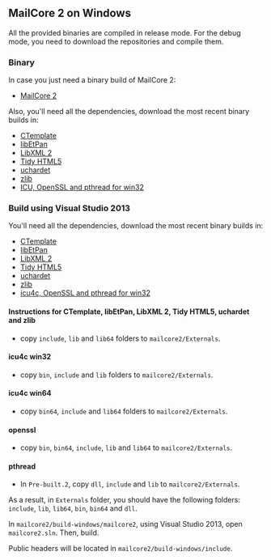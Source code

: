 ## MailCore 2 on Windows ##

All the provided binaries are compiled in release mode.
For the debug mode, you need to download the repositories and compile them.

### Binary ###

In case you just need a binary build of MailCore 2:
- [MailCore 2](http://d.etpan.org/mailcore2-deps/mailcore2-win32/)

Also, you'll need all the dependencies, download the most recent binary builds in:

- [CTemplate](http://d.etpan.org/mailcore2-deps/ctemplate-win32/)
- [libEtPan](http://d.etpan.org/mailcore2-deps/libetpan-win32/)
- [LibXML 2](http://d.etpan.org/mailcore2-deps/libxml2-win32/)
- [Tidy HTML5](http://d.etpan.org/mailcore2-deps/tidy-html5-win32/)
- [uchardet](http://d.etpan.org/mailcore2-deps/uchardet-win32/)
- [zlib](http://d.etpan.org/mailcore2-deps/zlib-win32/)
- [ICU, OpenSSL and pthread for win32](http://d.etpan.org/mailcore2-deps/misc-win32/)

### Build using Visual Studio 2013 ###

You'll need all the dependencies, download the most recent binary builds in:

- [CTemplate](http://d.etpan.org/mailcore2-deps/ctemplate-win32/)
- [libEtPan](http://d.etpan.org/mailcore2-deps/libetpan-win32/)
- [LibXML 2](http://d.etpan.org/mailcore2-deps/libxml2-win32/)
- [Tidy HTML5](http://d.etpan.org/mailcore2-deps/tidy-html5-win32/)
- [uchardet](http://d.etpan.org/mailcore2-deps/uchardet-win32/)
- [zlib](http://d.etpan.org/mailcore2-deps/zlib-win32/)
- [icu4c, OpenSSL and pthread for win32](http://d.etpan.org/mailcore2-deps/misc-win32/)

#### Instructions for CTemplate, libEtPan, LibXML 2, Tidy HTML5, uchardet and zlib ####

- copy `include`, `lib` and `lib64` folders to `mailcore2/Externals`.

#### icu4c win32 ####

- copy `bin`, `include` and `lib` folders to `mailcore2/Externals`.

#### icu4c win64 ####

- copy `bin64`, `include` and `lib64` folders to `mailcore2/Externals`.

#### openssl ####

- copy `bin`, `bin64`, `include`, `lib` and `lib64` to `mailcore2/Externals`.

#### pthread ####

- In `Pre-built.2`, copy `dll`, `include` and `lib` to `mailcore2/Externals`.

As a result, in `Externals` folder, you should have the following folders: `include`, `lib`, `lib64`, `bin`, `bin64` and `dll`.

In `mailcore2/build-windows/mailcore2`, using Visual Studio 2013, open `mailcore2.sln`.
Then, build.

Public headers will be located in `mailcore2/build-windows/include`.
